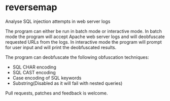 # reversemap
Analyse SQL injection attempts in web server logs

The program can either be run in batch mode or interactive mode.
In batch mode the program will accept Apache web server logs and will deobfuscate requested URLs from the logs.
In interactive mode the program will prompt for user input and will print the deobfuscated results.

The program can deobfuscate the following obfuscation techniques:
* SQL CHAR encoding
* SQL CAST encoding
* Case encoding of SQL keywords
* Substring(Disabled as it will fail with nested queries)

Pull requests, patches and feedback is welcome.

